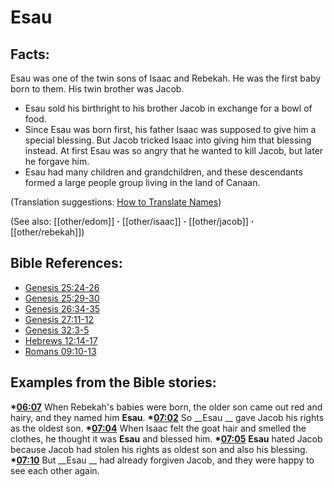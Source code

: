 # Esau #

## Facts: ##

Esau was one of the twin sons of Isaac and Rebekah. He was the first baby born to them. His twin brother was Jacob.

 * Esau sold his birthright to his brother Jacob in exchange for a bowl of food.
 * Since Esau was born first, his father Isaac was supposed to give him a special blessing. But Jacob tricked Isaac into giving him that blessing instead. At first Esau was so angry that he wanted to kill Jacob, but later he forgave him.
 * Esau had many children and grandchildren, and these descendants formed a large people group living in the land of Canaan.

(Translation suggestions: [How to Translate Names](en/ta-vol1/translate/man/translate-names))

(See also: [[other/edom]] **·** [[other/isaac]] **·** [[other/jacob]] **·** [[other/rebekah]])

## Bible References: ##

* [Genesis 25:24-26](en/tn/gen/help/25/24)
* [Genesis 25:29-30](en/tn/gen/help/25/29)
* [Genesis 26:34-35](en/tn/gen/help/26/34)
* [Genesis 27:11-12](en/tn/gen/help/27/11)
* [Genesis 32:3-5](en/tn/gen/help/32/03)
* [Hebrews 12:14-17](en/tn/heb/help/12/14)
* [Romans 09:10-13](en/tn/rom/help/09/10)

## Examples from the Bible stories: ##

  __*[06:07](en/tn/obs/help/06/07)__ When Rebekah's babies were born, the older son came out red and hairy, and they named him __Esau__.
  __*[07:02](en/tn/obs/help/07/02)__ So __Esau __ gave Jacob his rights as the oldest son.
  __*[07:04](en/tn/obs/help/07/04)__ When Isaac felt the goat hair and smelled the clothes, he thought it was __Esau__ and blessed him.
  __*[07:05](en/tn/obs/help/07/05)__ __Esau__ hated Jacob because Jacob had stolen his rights as oldest son and also his blessing.
  __*[07:10](en/tn/obs/help/07/10)__ But __Esau __ had already forgiven Jacob, and they were happy to see each other again.